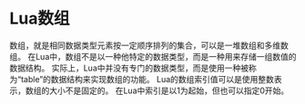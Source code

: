 # Lua数组
数组，就是相同数据类型元素按一定顺序排列的集合，可以是一堆数组和多维数组。
在Lua中，数组不是以一种他特定的数据类型，而是一种用来存储一组数值的数据结构。
实际上，Lua中并没有专门的数据类型，而是使用一种被称为“table”的数据结构来实现数组的功能。
Lua的数组索引值可以是使用整数表示，数组的大小不是固定的。
在Lua中索引是以1为起始，但也可以指定0开始。